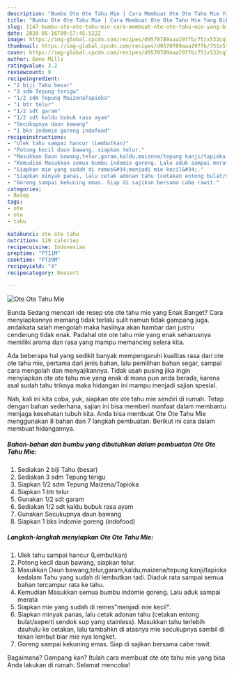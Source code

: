 ```yaml
---
description: "Bumbu Ote Ote Tahu Mie | Cara Membuat Ote Ote Tahu Mie Yang Bikin Ngiler"
title: "Bumbu Ote Ote Tahu Mie | Cara Membuat Ote Ote Tahu Mie Yang Bikin Ngiler"
slug: 1147-bumbu-ote-ote-tahu-mie-cara-membuat-ote-ote-tahu-mie-yang-bikin-ngiler
date: 2020-05-16T09:57:45.522Z
image: https://img-global.cpcdn.com/recipes/d9570789aaa297fb/751x532cq70/ote-ote-tahu-mie-foto-resep-utama.jpg
thumbnail: https://img-global.cpcdn.com/recipes/d9570789aaa297fb/751x532cq70/ote-ote-tahu-mie-foto-resep-utama.jpg
cover: https://img-global.cpcdn.com/recipes/d9570789aaa297fb/751x532cq70/ote-ote-tahu-mie-foto-resep-utama.jpg
author: Gene Mills
ratingvalue: 3.2
reviewcount: 9
recipeingredient:
- "2 biji Tahu besar"
- "3 sdm Tepung terigu"
- "1/2 sdm Tepung MaizenaTapioka"
- "1 btr telur"
- "1/2 sdt garam"
- "1/2 sdt kaldu bubuk rasa ayam"
- "Secukupnya daun bawang"
- "1 bks indomie goreng indofood"
recipeinstructions:
- "Ulek tahu sampai hancur (Lembutkan)"
- "Potong kecil daun bawang, siapkan telur."
- "Masukkan Daun bawang,telur,garam,kaldu,maizena/tepung kanji/tapioka kedalam Tahu yang sudah di lembutkan tadi. Diaduk rata sampai semua bahan tercampur rata ke tahu."
- "Kemudian Masukkan semua bumbu indomie goreng. Lalu aduk sampai merata"
- "Siapkan mie yang sudah di remes&#34;menjadi mie kecil&#34;."
- "Siapkan minyak panas, lalu cetak adonan tahu (cetakan entong bulat/seperti sendok sup yang stainless). Masukkan tahu terlebih dauhulu ke cetakan, lalu tambahkn di atasnya mie secukupnya sambil di tekan lembut biar mie nya lengket."
- "Goreng sampai kekuning emas. Siap di sajikan bersama cabe rawit."
categories:
- Resep
tags:
- ote
- ote
- tahu

katakunci: ote ote tahu 
nutrition: 119 calories
recipecuisine: Indonesian
preptime: "PT11M"
cooktime: "PT39M"
recipeyield: "4"
recipecategory: Dessert

---
```



![Ote Ote Tahu Mie](https://img-global.cpcdn.com/recipes/d9570789aaa297fb/751x532cq70/ote-ote-tahu-mie-foto-resep-utama.jpg)

Bunda Sedang mencari ide resep ote ote tahu mie yang Enak Banget? Cara menyiapkannya memang tidak terlalu sulit namun tidak gampang juga. andaikata salah mengolah maka hasilnya akan hambar dan justru cenderung tidak enak. Padahal ote ote tahu mie yang enak seharusnya memiliki aroma dan rasa yang mampu memancing selera kita.

Ada beberapa hal yang sedikit banyak mempengaruhi kualitas rasa dari ote ote tahu mie, pertama dari jenis bahan, lalu pemilihan bahan segar, sampai cara mengolah dan menyajikannya. Tidak usah pusing jika ingin menyiapkan ote ote tahu mie yang enak di mana pun anda berada, karena asal sudah tahu triknya maka hidangan ini mampu menjadi sajian spesial.




Nah, kali ini kita coba, yuk, siapkan ote ote tahu mie sendiri di rumah. Tetap dengan bahan sederhana, sajian ini bisa memberi manfaat dalam membantu menjaga kesehatan tubuh kita. Anda bisa membuat Ote Ote Tahu Mie menggunakan 8 bahan dan 7 langkah pembuatan. Berikut ini cara dalam membuat hidangannya.

<!--inarticleads1-->

##### Bahan-bahan dan bumbu yang dibutuhkan dalam pembuatan Ote Ote Tahu Mie:

1. Sediakan 2 biji Tahu (besar)
1. Sediakan 3 sdm Tepung terigu
1. Siapkan 1/2 sdm Tepung Maizena/Tapioka
1. Siapkan 1 btr telur
1. Gunakan 1/2 sdt garam
1. Sediakan 1/2 sdt kaldu bubuk rasa ayam
1. Gunakan Secukupnya daun bawang
1. Siapkan 1 bks indomie goreng (indofood)




<!--inarticleads2-->

##### Langkah-langkah menyiapkan Ote Ote Tahu Mie:

1. Ulek tahu sampai hancur (Lembutkan)
1. Potong kecil daun bawang, siapkan telur.
1. Masukkan Daun bawang,telur,garam,kaldu,maizena/tepung kanji/tapioka kedalam Tahu yang sudah di lembutkan tadi. Diaduk rata sampai semua bahan tercampur rata ke tahu.
1. Kemudian Masukkan semua bumbu indomie goreng. Lalu aduk sampai merata
1. Siapkan mie yang sudah di remes&#34;menjadi mie kecil&#34;.
1. Siapkan minyak panas, lalu cetak adonan tahu (cetakan entong bulat/seperti sendok sup yang stainless). Masukkan tahu terlebih dauhulu ke cetakan, lalu tambahkn di atasnya mie secukupnya sambil di tekan lembut biar mie nya lengket.
1. Goreng sampai kekuning emas. Siap di sajikan bersama cabe rawit.




Bagaimana? Gampang kan? Itulah cara membuat ote ote tahu mie yang bisa Anda lakukan di rumah. Selamat mencoba!
